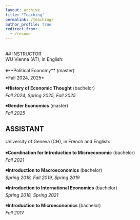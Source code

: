 ```yaml
---
layout: archive
title: "Teaching"
permalink: /teaching/
author_profile: true
redirect_from:
  - /resume
---
```

<!-- Google tag (gtag.js) -->
<script async src="https://www.googletagmanager.com/gtag/js?id=G-ER87WNKQCE"></script>
<script>
  window.dataLayer = window.dataLayer || [];
  function gtag(){dataLayer.push(arguments);}
  gtag('js', new Date());

  gtag('config', 'G-ER87WNKQCE');
</script>
<br />
## INSTRUCTOR  <br />
WU Vienna (AT), in English: <br />
 <br />
◾**Political Economy** (master)  <br />
*Fall 2024, 2025* <br />

◾**History of Economic Thought** (bachelor) <br />
*Fall 2024, Spring 2025, Fall 2025* <br />

◾**Gender Economics** (master)  <br />
*Fall 2025* <br />

## ASSISTANT  <br />
University of Geneva (CH), in French and English:  
 <br />
◾**Coordination for Introduction to Microeconomic** (bachelor) <br />
*Fall 2021* <br />

◾**Introduction to Macroeconomics** (bachelor) <br />
*Spring 2018, Fall 2019, Spring 2019* <br />

◾**Introduction to International Economics** (bachelor) <br />
*Spring 2018, Spring 2021* <br />

◾**Introduction to Microeconomics** (bachelor) <br />
*Fall 2017* <br />
 <br />


